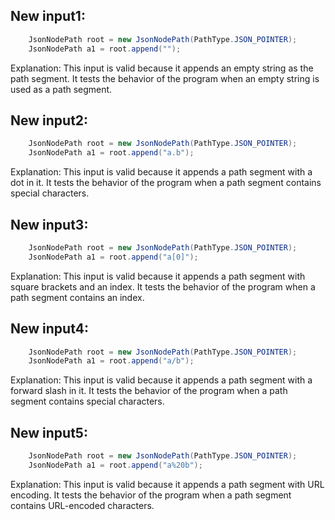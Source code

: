 ## New input1:
```java
    JsonNodePath root = new JsonNodePath(PathType.JSON_POINTER);
    JsonNodePath a1 = root.append("");
```
Explanation: This input is valid because it appends an empty string as the path segment. It tests the behavior of the program when an empty string is used as a path segment.

## New input2:
```java
    JsonNodePath root = new JsonNodePath(PathType.JSON_POINTER);
    JsonNodePath a1 = root.append("a.b");
```
Explanation: This input is valid because it appends a path segment with a dot in it. It tests the behavior of the program when a path segment contains special characters.

## New input3:
```java
    JsonNodePath root = new JsonNodePath(PathType.JSON_POINTER);
    JsonNodePath a1 = root.append("a[0]");
```
Explanation: This input is valid because it appends a path segment with square brackets and an index. It tests the behavior of the program when a path segment contains an index.

## New input4:
```java
    JsonNodePath root = new JsonNodePath(PathType.JSON_POINTER);
    JsonNodePath a1 = root.append("a/b");
```
Explanation: This input is valid because it appends a path segment with a forward slash in it. It tests the behavior of the program when a path segment contains special characters.

## New input5:
```java
    JsonNodePath root = new JsonNodePath(PathType.JSON_POINTER);
    JsonNodePath a1 = root.append("a%20b");
```
Explanation: This input is valid because it appends a path segment with URL encoding. It tests the behavior of the program when a path segment contains URL-encoded characters.
